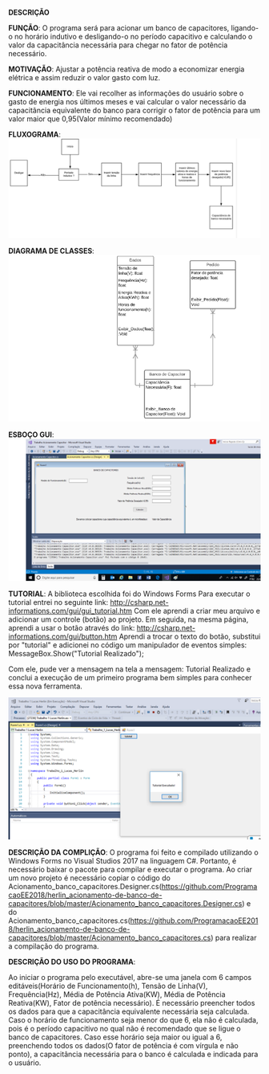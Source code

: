 **DESCRIÇÃO**

**FUNÇÃO**:
O programa será para acionar um banco de capacitores, ligando-o no horário indutivo e desligando-o no período capacitivo e calculando o valor da capacitância necessária para chegar no fator de potência necessário.

**MOTIVAÇÃO**:
Ajustar a potência reativa de modo a economizar energia elétrica e assim reduzir o valor gasto com luz. 

**FUNCIONAMENTO**:
Ele vai recolher as informações do usuário sobre o gasto de energia nos últimos meses e vai calcular o valor necessário da capacitância equivalente do banco para corrigir o fator de potência para um valor maior que 0,95(Valor mínimo recomendado) 

**FLUXOGRAMA**:
![Fluxograma](Fluxograma.png)

**DIAGRAMA DE CLASSES**:
![DiagramadeClasses](DiagramadeClasses.png)


**ESBOÇO GUI**:
![Acionamento_banco_capacitores](Acionamento_banco_capacitores.png)


**TUTORIAL**:
A biblioteca escolhida foi do Windows Forms
Para executar o tutorial entrei no seguinte link:
http://csharp.net-informations.com/gui/gui_tutorial.htm
Com ele aprendi a criar meu arquivo e adicionar um controle (botão) ao projeto. 
Em seguida, na mesma página, aprendi a usar o botão através do link:
http://csharp.net-informations.com/gui/button.htm
Aprendi a trocar o texto do botão, substitui por "tutorial" e adicionei no código um manipulador de eventos simples:
MessageBox.Show("Tutorial Realizado");

Com ele, pude ver a mensagem na tela a mensagem: Tutorial Realizado e conclui a execução de um primeiro programa bem simples para conhecer essa nova ferramenta.

![Tutorial](Tutorial.png)


**DESCRIÇÃO DA COMPLIÇÃO**:
O programa foi feito e compilado utilizando o Windows Forms no Visual Studios 2017 na linguagem C#. Portanto, é necessário baixar o pacote para compilar e executar o programa. Ao criar um novo projeto é necessário copiar o código do Acionamento_banco_capacitores.Designer.cs(https://github.com/ProgramacaoEE2018/herlin_acionamento-de-banco-de-capacitores/blob/master/Acionamento_banco_capacitores.Designer.cs) e do Acionamento_banco_capacitores.cs(https://github.com/ProgramacaoEE2018/herlin_acionamento-de-banco-de-capacitores/blob/master/Acionamento_banco_capacitores.cs) para realizar a compilação do programa. 

**DESCRIÇÃO DO USO DO PROGRAMA**:

Ao iniciar o programa pelo executável, abre-se uma janela com 6 campos editáveis(Horário de Funcionamento(h), Tensão de Linha(V), Frequência(Hz), Média de Potência Ativa(KW), Média de Potência Reativa(KW), Fator de potência necessário). 
É necessário preencher todos os dados para que a capacitância equivalente necessária seja calculada. Caso o horário de funcionamento seja menor do que 6, ela não é calculada, pois é o período capacitivo no qual não é recomendado que se ligue o banco de capacitores. Caso esse horário seja maior ou igual a 6, preenchendo todos os dados(O fator de potência é com vírgula e não ponto), a capacitância necessária para o banco é calculada e indicada para o usuário. 

